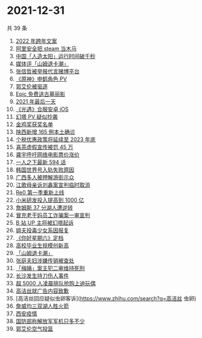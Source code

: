 # 2021-12-31

共 39 条

<!-- BEGIN -->
<!-- 最后更新时间 Fri Dec 31 2021 23:07:23 GMT+0800 (China Standard Time) -->

1. [2022 年跨年文案](https://www.zhihu.com/search?q=跨年文案)
1. [阿里安全把 steam 当木马](https://www.zhihu.com/search?q=steam)
1. [中国「人造太阳」运行时间破千秒](https://www.zhihu.com/search?q=中国人造太阳)
1. [媒体评「山姆退卡潮」](https://www.zhihu.com/search?q=山姆退卡潮)
1. [张信哲被举报代言赌博平台](https://www.zhihu.com/search?q=张信哲被举报)
1. [《原神》申鹤角色 PV](https://www.zhihu.com/search?q=原神)
1. [郭艾伦被驱逐](https://www.zhihu.com/search?q=郭艾伦被驱逐)
1. [Epic 免费送古墓丽影](https://www.zhihu.com/search?q=epic)
1. [2021 年最后一天](https://www.zhihu.com/search?q=2021最后一天)
1. [《光遇》合服安卓 iOS](https://www.zhihu.com/search?q=光遇)
1. [幻塔 PV 疑似抄袭](https://www.zhihu.com/search?q=幻塔)
1. [金鸡奖获奖名单](https://www.zhihu.com/search?q=金鸡奖)
1. [陕西新增 165 例本土确诊](https://www.zhihu.com/search?q=陕西疫情)
1. [个税优惠政策将延续至 2023 年底](https://www.zhihu.com/search?q=个人所得税优惠政策)
1. [喜茶虚假宣传被罚 45 万](https://www.zhihu.com/search?q=喜茶虚假宣传)
1. [龚宇呼吁网络电影票价涨价](https://www.zhihu.com/search?q=网络电影票价涨价)
1. [一人之下最新 594 话](https://www.zhihu.com/search?q=一人之下)
1. [韩国世界号入轨失败原因](https://www.zhihu.com/search?q=韩国世界号)
1. [广西多人被押解游街示众](https://www.zhihu.com/search?q=广西游街示众)
1. [江歌母亲诉刘鑫案宣判临时取消](https://www.zhihu.com/search?q=江歌案)
1. [Re0 第一季重新上线](https://www.zhihu.com/search?q=从零开始的异世界生活)
1. [小米研发投入提高到 1000 亿](https://www.zhihu.com/search?q=小米研发投入)
1. [詹姆斯 37 分湖人遭逆转](https://www.zhihu.com/search?q=詹姆斯)
1. [冒充老干妈员工诈骗案一审宣判](https://www.zhihu.com/search?q=冒充老干妈员工诈骗)
1. [B 站 UP 主将被幻塔起诉](https://www.zhihu.com/search?q=幻塔)
1. [姐夫投毒少女系因报复](https://www.zhihu.com/search?q=姐夫投毒)
1. [《你好星期六》定档](https://www.zhihu.com/search?q=你好星期六)
1. [高校毕业生规模创新高](https://www.zhihu.com/search?q=高校毕业生规模)
1. [「山姆退卡潮」](https://www.zhihu.com/search?q=山姆退卡)
1. [张庭夫妇涉嫌传销被查处](https://www.zhihu.com/search?q=张庭)
1. [「梅姨」案主犯二审维持死刑](https://www.zhihu.com/search?q=张维平)
1. [长沙发生持刀伤人事件](https://www.zhihu.com/search?q=长沙持刀伤人)
1. [超 5000 人凌晨排队抢购上迪玩偶](https://www.zhihu.com/search?q=上海迪士尼)
1. [高洁丝就广告内容致歉](https://www.zhihu.com/search?q=高洁丝)
1. [高洁丝回应疑似虫卵客诉](https://www.zhihu.com/search?q=高洁丝 虫卵)
1. [詹威均三双湖人胜火箭](https://www.zhihu.com/search?q=湖人)
1. [西安疫情](https://www.zhihu.com/search?q=西安疫情)
1. [国防部称解放军军机只多不少](https://www.zhihu.com/search?q=解放军军机)
1. [郭艾伦空气投篮](https://www.zhihu.com/search?q=郭艾伦)

<!-- END -->
